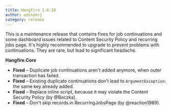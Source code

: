 ```yaml
---
title: Hangfire 1.6.10
author: odinserj
category: release
---
```


This is a maintenance release that contains fixes for job continuations and some dashboard issues related to Content Security Policy and recurring jobs page. It's highly recommended to upgrade to prevent problems with continuations. They are rare, but lead to significant headache.

**Hangfire.Core**

* **Fixed** – Duplicate job continuations aren't added anymore, when outer transaction has failed.
* **Fixed** – Existing duplicate continuations don't lead to `ArgumentException`: the same key already added.
* **Fixed** – Replace inline script, because it may violate the Content Security Policy (by @Beczka).
* **Fixed** – Don't skip records in RecurringJobsPage (by @reaction1989).
